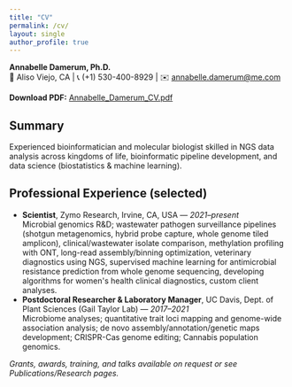 ```yaml
---
title: "CV"
permalink: /cv/
layout: single
author_profile: true
---
```


**Annabelle Damerum, Ph.D.**  
📍 Aliso Viejo, CA | 📞 (+1) 530-400-8929 | ✉️ annabelle.damerum@me.com

**Download PDF:** [Annabelle_Damerum_CV.pdf](/assets/cv/Annabelle_Damerum_CV.pdf)

## Summary
Experienced bioinformatician and molecular biologist skilled in NGS data analysis across kingdoms of life, bioinformatic pipeline development, and data science (biostatistics & machine learning).

## Professional Experience (selected)
- **Scientist**, Zymo Research, Irvine, CA, USA — *2021–present*  
  Microbial genomics R&D; wastewater pathogen surveillance pipelines (shotgun metagenomics, hybrid probe capture, whole genome tiled amplicon), clinical/wastewater isolate comparison, methylation profiling with ONT, long-read assembly/binning optimization, veterinary diagnostics using NGS, supervised machine learning for antimicrobial resistance prediction from whole genome sequencing, developing algorithms for women's health clinical diagnostics, custom client analyses.
- **Postdoctoral Researcher & Laboratory Manager**, UC Davis, Dept. of Plant Sciences (Gail Taylor Lab) — *2017–2021*  
  Microbiome analyses; quantitative trait loci mapping and genome-wide association analysis; de novo assembly/annotation/genetic maps development; CRISPR-Cas genome editing; Cannabis population genomics.

*Grants, awards, training, and talks available on request or see Publications/Research pages.*
